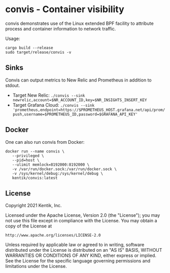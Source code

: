 # convis - Container visibility

convis demonstrates use of the Linux extended BPF facility to
attribute process and container information to network traffic.

Usage:

```
cargo build --release
sudo target/release/convis -v
```

## Sinks

Convis can output metrics to New Relic and Prometheus in addition to stdout. 

* Target New Relic: `./convis --sink newrelic,account=$NR_ACCOUNT_ID,key=$NR_INSIGHTS_INSERT_KEY`
* Target Grafana Cloud: `./convis --sink 'prometheus,endpoint=https://$PROMETHEUS_HOST.grafana.net/api/prom/push,username=$PROMETHEUS_ID,password=$GRAFANA_API_KEY'`
  
## Docker

One can also run convis from Docker:

```
docker run --name convis \
   --privileged \
   --pid=host \
   --ulimit memlock=8192000:8192000 \
   -v /var/run/docker.sock:/var/run/docker.sock \
   -v /sys/kernel/debug:/sys/kernel/debug \
   kentik/convis:latest
```

## License

Copyright 2021 Kentik, Inc.

Licensed under the Apache License, Version 2.0 (the "License");
you may not use this file except in compliance with the License.
You may obtain a copy of the License at

    http://www.apache.org/licenses/LICENSE-2.0

Unless required by applicable law or agreed to in writing, software
distributed under the License is distributed on an "AS IS" BASIS,
WITHOUT WARRANTIES OR CONDITIONS OF ANY KIND, either express or implied.
See the License for the specific language governing permissions and
limitations under the License.
